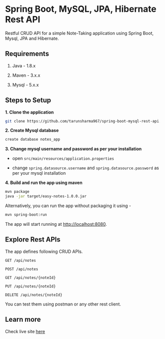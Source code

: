 # Spring Boot, MySQL, JPA, Hibernate Rest API 

Restful CRUD API for a simple Note-Taking application using Spring Boot, Mysql, JPA and Hibernate.

## Requirements

1. Java - 1.8.x

2. Maven - 3.x.x

3. Mysql - 5.x.x

## Steps to Setup

**1. Clone the application**

```bash
git clone https://github.com/tarunsharma967/spring-boot-mysql-rest-api.git
```

**2. Create Mysql database**
```bash
create database notes_app
```

**3. Change mysql username and password as per your installation**

+ open `src/main/resources/application.properties`

+ change `spring.datasource.username` and `spring.datasource.password` as per your mysql installation

**4. Build and run the app using maven**

```bash
mvn package
java -jar target/easy-notes-1.0.0.jar
```

Alternatively, you can run the app without packaging it using -

```bash
mvn spring-boot:run
```

The app will start running at <http://localhost:8080>.

## Explore Rest APIs

The app defines following CRUD APIs.

    GET /api/notes
    
    POST /api/notes
    
    GET /api/notes/{noteId}
    
    PUT /api/notes/{noteId}
    
    DELETE /api/notes/{noteId}

You can test them using postman or any other rest client.

## Learn more

Check live site [here](https://young-inlet-20837.herokuapp.com/)
